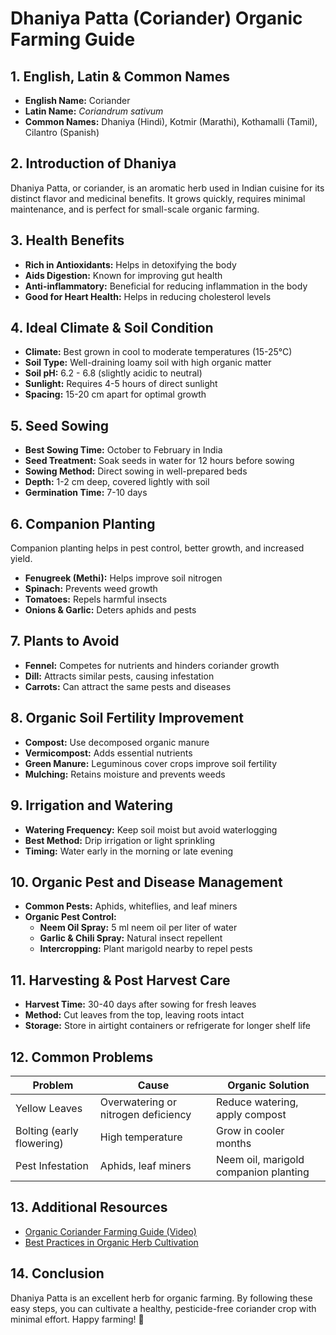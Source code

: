 # Dhaniya Patta (Coriander) Organic Farming Guide

## 1. English, Latin & Common Names

- **English Name:** Coriander
- **Latin Name:** _Coriandrum sativum_
- **Common Names:** Dhaniya (Hindi), Kotmir (Marathi), Kothamalli (Tamil), Cilantro (Spanish)

## 2. Introduction of Dhaniya

Dhaniya Patta, or coriander, is an aromatic herb used in Indian cuisine for its distinct flavor and medicinal benefits. It grows quickly, requires minimal maintenance, and is perfect for small-scale organic farming.

## 3. Health Benefits

- **Rich in Antioxidants:** Helps in detoxifying the body
- **Aids Digestion:** Known for improving gut health
- **Anti-inflammatory:** Beneficial for reducing inflammation in the body
- **Good for Heart Health:** Helps in reducing cholesterol levels

## 4. Ideal Climate & Soil Condition

- **Climate:** Best grown in cool to moderate temperatures (15-25°C)
- **Soil Type:** Well-draining loamy soil with high organic matter
- **Soil pH:** 6.2 - 6.8 (slightly acidic to neutral)
- **Sunlight:** Requires 4-5 hours of direct sunlight
- **Spacing:** 15-20 cm apart for optimal growth

## 5. Seed Sowing

- **Best Sowing Time:** October to February in India
- **Seed Treatment:** Soak seeds in water for 12 hours before sowing
- **Sowing Method:** Direct sowing in well-prepared beds
- **Depth:** 1-2 cm deep, covered lightly with soil
- **Germination Time:** 7-10 days

## 6. Companion Planting

Companion planting helps in pest control, better growth, and increased yield.

- **Fenugreek (Methi):** Helps improve soil nitrogen
- **Spinach:** Prevents weed growth
- **Tomatoes:** Repels harmful insects
- **Onions & Garlic:** Deters aphids and pests

## 7. Plants to Avoid

- **Fennel:** Competes for nutrients and hinders coriander growth
- **Dill:** Attracts similar pests, causing infestation
- **Carrots:** Can attract the same pests and diseases

## 8. Organic Soil Fertility Improvement

- **Compost:** Use decomposed organic manure
- **Vermicompost:** Adds essential nutrients
- **Green Manure:** Leguminous cover crops improve soil fertility
- **Mulching:** Retains moisture and prevents weeds

## 9. Irrigation and Watering

- **Watering Frequency:** Keep soil moist but avoid waterlogging
- **Best Method:** Drip irrigation or light sprinkling
- **Timing:** Water early in the morning or late evening

## 10. Organic Pest and Disease Management

- **Common Pests:** Aphids, whiteflies, and leaf miners
- **Organic Pest Control:**
  - **Neem Oil Spray:** 5 ml neem oil per liter of water
  - **Garlic & Chili Spray:** Natural insect repellent
  - **Intercropping:** Plant marigold nearby to repel pests

## 11. Harvesting & Post Harvest Care

- **Harvest Time:** 30-40 days after sowing for fresh leaves
- **Method:** Cut leaves from the top, leaving roots intact
- **Storage:** Store in airtight containers or refrigerate for longer shelf life

## 12. Common Problems

|Problem|Cause|Organic Solution|
|---|---|---|
|Yellow Leaves|Overwatering or nitrogen deficiency|Reduce watering, apply compost|
|Bolting (early flowering)|High temperature|Grow in cooler months|
|Pest Infestation|Aphids, leaf miners|Neem oil, marigold companion planting|

## 13. Additional Resources

- [Organic Coriander Farming Guide (Video)](https://www.youtube.com/watch?v=xyz)
- [Best Practices in Organic Herb Cultivation](https://www.agriculture.com/)

## 14. Conclusion

Dhaniya Patta is an excellent herb for organic farming. By following these easy steps, you can cultivate a healthy, pesticide-free coriander crop with minimal effort. Happy farming! 🌱
